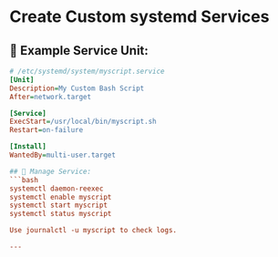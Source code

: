 # Create Custom systemd Services

## 📝 Example Service Unit:
```ini
# /etc/systemd/system/myscript.service
[Unit]
Description=My Custom Bash Script
After=network.target

[Service]
ExecStart=/usr/local/bin/myscript.sh
Restart=on-failure

[Install]
WantedBy=multi-user.target

## 🔧 Manage Service:
```bash
systemctl daemon-reexec
systemctl enable myscript
systemctl start myscript
systemctl status myscript

Use journalctl -u myscript to check logs.

---